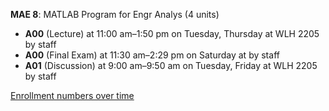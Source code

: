 **MAE 8**: MATLAB Program for Engr Analys (4 units)

- **A00** (Lecture) at 11:00 am–1:50 pm on Tuesday, Thursday at WLH 2205 by staff
- **A00** (Final Exam) at 11:30 am–2:29 pm on Saturday at   by staff
- **A01** (Discussion) at 9:00 am–9:50 am on Tuesday, Friday at WLH 2205 by staff

[Enrollment numbers over time](./MAE8.tsv)
